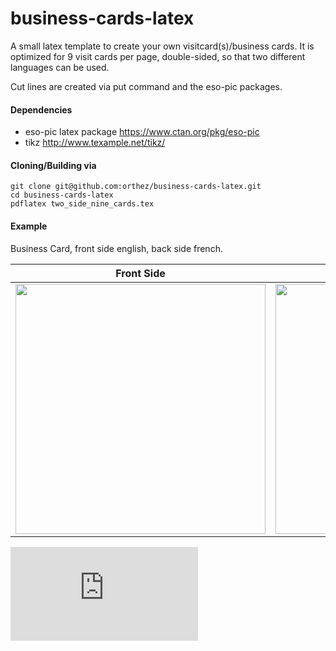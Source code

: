 business-cards-latex
====================

A small latex template to create your own visitcard(s)/business cards. It is optimized for 9
visit cards per page, double-sided, so that two different languages can be used.

Cut lines are created via put command and the eso-pic packages. 

#### Dependencies
   * eso-pic latex package https://www.ctan.org/pkg/eso-pic
   * tikz http://www.texample.net/tikz/
 
#### Cloning/Building via

    git clone git@github.com:orthez/business-cards-latex.git
    cd business-cards-latex
    pdflatex two_side_nine_cards.tex

#### Example
Business Card, front side english, back side french. 

| Front Side  | Back Side |
| ------------- | ------------- |
|<img src="https://raw.githubusercontent.com/orthez/latex-visit-cards/master/images/two_side_nine_cards_front.png" width="400">|<img src="https://raw.githubusercontent.com/orthez/latex-visit-cards/master/images/two_side_nine_cards_back.png" width="400">|

![Pdf Version of business cards example (print-ready)](https://github.com/orthez/latex-visit-cards/raw/master/images/two_side_nine_cards.pdf)


